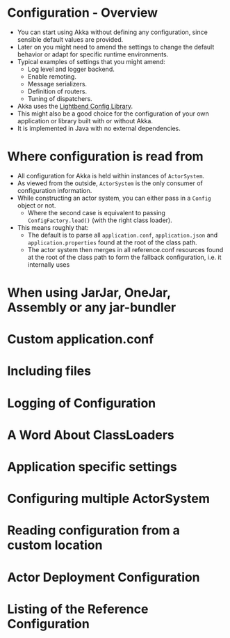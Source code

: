 # Configuration - Overview
- You can start using Akka without defining any configuration, since sensible default values are provided. 
- Later on you might need to amend the settings to change the default behavior or adapt for specific runtime environments. 
- Typical examples of settings that you might amend:
    - Log level and logger backend.
    - Enable remoting.
    - Message serializers.
    - Definition of routers.
    - Tuning of dispatchers.
- Akka uses the [Lightbend Config Library](https://github.com/lightbend/config).
- This might also be a good choice for the configuration of your own application or library built with or without Akka. 
- It is implemented in Java with no external dependencies.

# Where configuration is read from
- All configuration for Akka is held within instances of `ActorSystem`.
- As viewed from the outside, `ActorSystem` is the only consumer of configuration information. 
- While constructing an actor system, you can either pass in a `Config` object or not.
    - Where the second case is equivalent to passing `ConfigFactory.load()` (with the right class loader). 
- This means roughly that:
    - The default is to parse all `application.conf`, `application.json` and `application.properties` found at the root of the class path.
    - The actor system then merges in all reference.conf resources found at the root of the class path to form the fallback configuration, i.e. it internally uses




# When using JarJar, OneJar, Assembly or any jar-bundler





# Custom application.conf





# Including files





# Logging of Configuration





# A Word About ClassLoaders





# Application specific settings





# Configuring multiple ActorSystem





# Reading configuration from a custom location





# Actor Deployment Configuration





# Listing of the Reference Configuration










